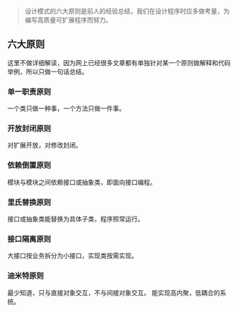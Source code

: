 > 设计模式的六大原则是前人的经验总结，我们在设计程序时应多做考量，为编写高质量可扩展程序而努力。
## 六大原则
这里不做详细解读，因为网上已经很多文章都有单独针对某一个原则做解释和代码举例，所以只做<red>一句话总结</red>。
### 单一职责原则
<red>一个类只做一种事，一个方法只做一件事。</red>

### 开放封闭原则
<red>对扩展开放，对修改封闭。</red>

### 依赖倒置原则
<red>模块与模块之间依赖接口或抽象类，即面向接口编程。</red>

### 里氏替换原则
<red>接口或抽象类能替换为具体子类，程序照常运行。</red>

### 接口隔离原则
<red>大接口按业务拆分为小接口，实现类按需实现。</red>

### 迪米特原则
<red>最少知道，只与直接对象交互，不与间接对象交互。</red> 能实现高内聚，低耦合的系统。
